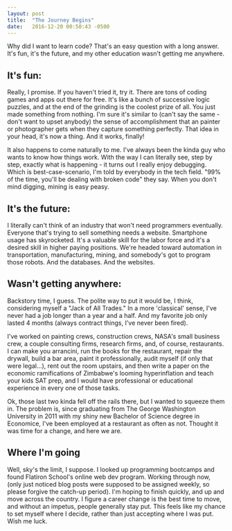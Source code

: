 ```yaml
---
layout: post
title:  "The Journey Begins"
date:   2016-12-20 00:50:43 -0500
---
```



Why did I want to learn code?  That's an easy question with a long answer. It's fun, it's the future, and my other education wasn't getting me anywhere.


## It's fun:
Really, I promise.  If you haven't tried it, try it.  There are tons of coding games and apps out there for free.  It's like a bunch of successive logic puzzles, and at the end of the grinding is the coolest prize of all.  You just made something from nothing.  I'm sure it's similar to (can't say the same - don't want to upset anybody) the sense of accomplishment that an painter or photographer gets when they capture something perfectly.  That idea in your head, it's now a thing.  And it works, finally!

It also happens to come naturally to me.  I've always been the kinda guy who wants to know how things work.  With the way I can literally see, step by step, exactly what is happening - it turns out I really enjoy debugging.  Which is best-case-scenario, I'm told by everybody in the tech field.  "99% of the time, you'll be dealing with broken code" they say.  When you don't mind digging, mining is easy peasy.


## It's the future:
I literally can't think of an industry that won't need programmers eventually.  Everyone that's trying to sell something needs a website.  Smartphone usage has skyrocketed.  It's a valuable skill for the labor force and it's a desired skill in higher paying positions.  We're headed toward automation in transportation, manufacturing, mining, and somebody's got to program those robots.  And the databases.  And the websites.  


## Wasn't getting anywhere:
Backstory time, I guess.  The polite way to put it would be, I think, considering myself a "Jack of All Trades."  In a more 'classical' sense, I've never had a job longer than a year and a half.  And my favorite job only lasted 4 months (always contract things, I've never been fired).  

I've worked on painting crews, construction crews, NASA's small business crew, a couple consulting firms, research firms, and, of course, restaurants.  I can make you arrancini, run the books for the restaurant, repair the drywall, build a bar area, paint it professionally, audit myself (if only that were legal...), rent out the room upstairs, and then write a paper on the economic ramifications of Zimbabwe's looming hyperinflation and teach your kids SAT prep, and I would have professional or educational experience in every one of those tasks.

Ok, those last two kinda fell off the rails there, but I wanted to squeeze them in.  The problem is, since graduating from The George Washington University in 2011 with my shiny new Bachelor of Science degree in Economice, I've been employed at a restaurant as often as not.  Thought it was time for a change, and here we are.  

## Where I'm going
Well, sky's the limit, I suppose.  I looked up programming bootcamps and found Flatiron School's online web dev program.  Working through now, (only just noticed blog posts were supposed to be assigned weekly, so please forgive the catch-up period).  I'm hoping to finish quickly, and up and move across the country.  I figure a career change is the best time to move, and without an impetus, people generally stay put.  This feels like my chance to set myself where I decide, rather than just accepting where I was put.  Wish me luck.
